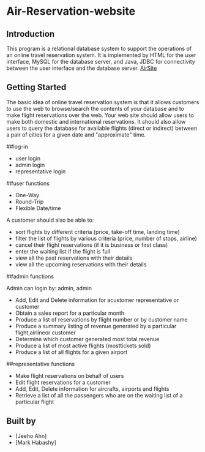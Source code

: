 # Air-Reservation-website

## Introduction
This program is a relational database system to support the operations of an online travel reservation system. It is implemented by HTML for the user interface, MySQL for the database server, and Java, JDBC for connectivity between the user interface and the database server. 
[AirSite](http://ec2-3-15-158-105.us-east-2.compute.amazonaws.com:8080/Airsite/)

## Getting Started

The basic idea of online travel reservation system is that it allows customers to use the web to browse/search the contents of your database and to make flight reservations over the web. Your web site should allow users to make both domestic  and  international  reservations.  It  should  also  allow  users  to  query  the  database  for available  flights  (direct  or  indirect)  between  a  pair  of  cities  for  a  given  date  and  "approximate" time.


##log-in
* user login
* admin login
* representative login

##user functions
* One-Way 
* Round-Trip 
* Flexible Date/time

A customer should also be able to:
* sort flights by different criteria (price, take-off time, landing time)
* filter the list of flights by various criteria (price, number of stops, airline)
* cancel their flight reservations (if it is business or first class)
* enter the waiting list if the flight is full
* view all the past reservations with their details
* view all the upcoming reservations with their details

##admin functions

Admin can login by: admin, admin

* Add, Edit and Delete information for acustomer representative or customer
* Obtain a sales report for a particular month
* Produce a list of reservations by flight number or by customer name 
* Produce a summary listing of revenue generated by a particular flight,airlineor customer 
* Determine which customer generated most total revenue 
* Produce a list of most active flights (mosttickets sold)
* Produce a list of all flights for a given airport 

##representative functions

* Make flight reservations on behalf of users
* Edit flight reservations for a customer 
* Add, Edit, Delete information for aircrafts, airports and flights 
* Retrieve a list of all the passengers who are on the waiting list of a particular flight

## Built by

* [Jeeho Ahn]
* [Mark Habashy]

